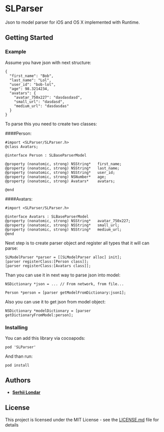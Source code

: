 # SLParser

Json to model parser for iOS and OS X implemented with Runtime.

## Getting Started



### Example
Assume you have json with next structure:

```
{
  "first_name": "Bob",
  "last_name": "Lol",
  "user_id": "bob-lol",
  "age": 98.3214234,
  "avatars": {
    "avatar_750x227": "dasdasdasd",
    "small_url": "dasdasd",
    "medium_url": "dasdasdas"
  }
}
```

To parse this you need to create two classes:

####Person:
```
#import <SLParser/SLParser.h>
@class Avatars;

@interface Person : SLBaseParserModel

@property (nonatomic, strong) NSString*   first_name;
@property (nonatomic, strong) NSString*   last_name;
@property (nonatomic, strong) NSString*   user_id;
@property (nonatomic, strong) NSNumber*   age;
@property (nonatomic, strong) Avatars*    avatars;

@end
```

####Avatars:
```
#import <SLParser/SLParser.h>

@interface Avatars : SLBaseParserModel
@property (nonatomic, strong) NSString*   avatar_750x227;
@property (nonatomic, strong) NSString*   small_url;
@property (nonatomic, strong) NSString*   medium_url;
@end
```

Next step is to create parser object and register all types that it will can parse:

```
SLModelParser *parser = [[SLModelParser alloc] init];
[parser registerClass:[Person class]];
[parser registerClass:[Avatars class]];
```

Than you can use it in next way to parse json into model:

```
NSDictionary *json = ... // From network, from file...

Person *person = [parser getModelFromDictionary:json1];
```

Also you can use it to get json from model object:

```
NSDictionary *modelDictionary = [parser getDictionaryFromModel:person];
```


### Installing

You can add this library via cocoapods:

```
pod 'SLParser'
```

And than run:

```
pod install
```

## Authors

* **[Serhii Londar](https://github.com/serhii-londar)**


## License

This project is licensed under the MIT License - see the [LICENSE.md](LICENSE.md) file for details

